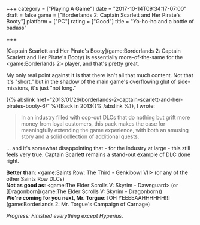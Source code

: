 +++
category = ["Playing A Game"]
date = "2017-10-14T09:34:17-07:00"
draft = false
game = ["Borderlands 2: Captain Scarlett and Her Pirate's Booty"]
platform = ["PC"]
rating = ["Good"]
title = "Yo-ho-ho and a bottle of badass"

+++

[Captain Scarlett and Her Pirate's Booty](game:Borderlands 2: Captain Scarlett and Her Pirate's Booty) is essentially more-of-the-same for the <game:Borderlands 2> player, and that's pretty great.

My only real point against it is that there isn't all that much content.  Not that it's "short," but in the shadow of the main game's overflowing glut of side-missions, it's just "not long."

{{% abslink href="2013/01/26/borderlands-2-captain-scarlett-and-her-pirates-booty-6/" %}}Back in 2013{{% /abslink %}}, I wrote:

<blockquote>In an industry filled with cop-out DLCs that do nothing but grift more money from loyal customers, this pack makes the case for meaningfully extending the game experience, with both an amusing story and a solid collection of additional quests.</blockquote>

... and it's somewhat disappointing that - for the industry at large - this still feels very true.  Captain Scarlett remains a stand-out example of DLC done right.

<b>Better than</b>: <game:Saints Row: The Third - Genkibowl VII> (or any of the other Saints Row DLCs)  
<b>Not as good as</b>: <game:The Elder Scrolls V: Skyrim - Dawnguard> (or [Dragonborn](game:The Elder Scrolls V: Skyrim - Dragonborn))  
<b>We're coming for you next, Mr. Torgue</b>: [OH YEEEEAAHHHHHH!!](game:Borderlands 2: Mr. Torgue's Campaign of Carnage)

<i>Progress: Finished everything except Hyperius.</i>
